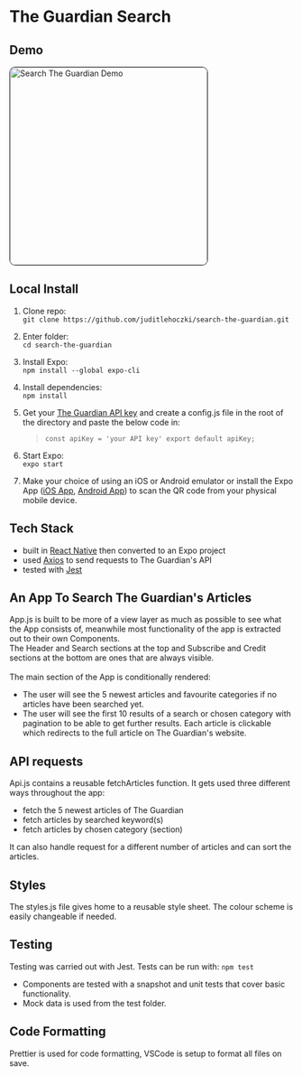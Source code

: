 # The Guardian Search

## Demo

<img border="1" style="border-radius:10px;" alt="Search The Guardian Demo" src="./img/search-the-guardian.gif" width="350">

## Local Install

1. Clone repo:<br>`git clone https://github.com/juditlehoczki/search-the-guardian.git`

2. Enter folder:<br>`cd search-the-guardian`

3. Install Expo:<br>`npm install --global expo-cli`

4. Install dependencies:<br>`npm install`

5. Get your [The Guardian API key](https://open-platform.theguardian.com/access/) and create a config.js file in the root of the directory and paste the below code in:<br>

   > `const apiKey = 'your API key' export default apiKey;`

6. Start Expo:<br>`expo start`
7. Make your choice of using an iOS or Android emulator or install the Expo App ([iOS App](https://apps.apple.com/app/apple-store/id982107779), [Android App](https://play.google.com/store/apps/details?id=host.exp.exponent&referrer=www)) to scan the QR code from your physical mobile device.

## Tech Stack

- built in [React Native](https://reactnative.dev/) then converted to an Expo project
- used [Axios](https://www.npmjs.com/package/axios) to send requests to The Guardian's API
- tested with [Jest](https://jestjs.io/)

## An App To Search The Guardian's Articles

App.js is built to be more of a view layer as much as possible to see what the App consists of, meanwhile most functionality of the app is extracted out to their own Components.<br>
The Header and Search sections at the top and Subscribe and Credit sections at the bottom are ones that are always visible.<br><br>
The main section of the App is conditionally rendered:

- The user will see the 5 newest articles and favourite categories if no articles have been searched yet.
- The user will see the first 10 results of a search or chosen category with pagination to be able to get further results.
  Each article is clickable which redirects to the full article on The Guardian's website.

## API requests

Api.js contains a reusable fetchArticles function. It gets used three different ways throughout the app:

- fetch the 5 newest articles of The Guardian
- fetch articles by searched keyword(s)
- fetch articles by chosen category (section)

It can also handle request for a different number of articles and can sort the articles.

## Styles

The styles.js file gives home to a reusable style sheet. The colour scheme is easily changeable if needed.

## Testing

Testing was carried out with Jest.
Tests can be run with: `npm test`

- Components are tested with a snapshot and unit tests that cover basic functionality.
- Mock data is used from the test folder.

## Code Formatting

Prettier is used for code formatting, VSCode is setup to format all files on save.
